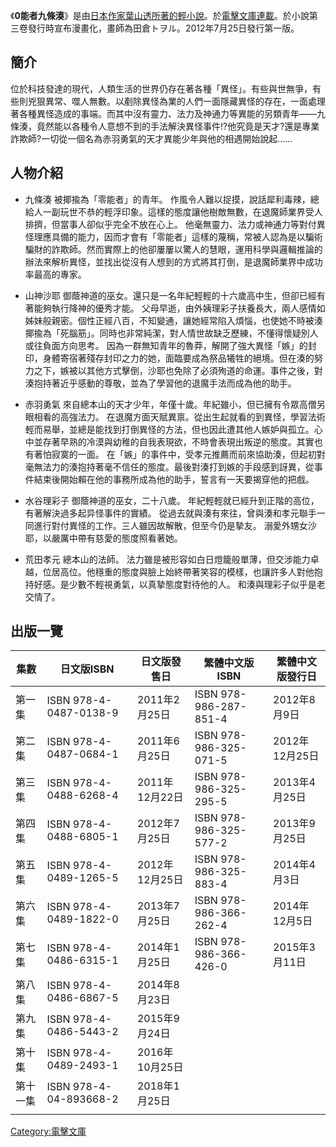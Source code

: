 《**0能者九條湊**》是由[日本作家](../Page/日本.md "wikilink")[葉山透所著的](../Page/葉山透.md "wikilink")[輕小說](../Page/輕小說.md "wikilink")。於[電擊文庫連載](../Page/電擊文庫.md "wikilink")。於小說第三卷發行時宣布漫畫化，畫師為田倉トヲル。2012年7月25日發行第一版。

## 簡介

位於科技發達的現代，人類生活的世界仍存在著各種「異怪」。有些與世無爭，有些則兇狠異常、噬人無數。以剷除異怪為業的人們一面隱藏異怪的存在，一面處理著各種異怪造成的事端。而其中沒有靈力、法力及神通力等異能的另類青年——九條湊，竟然能以各種令人意想不到的手法解決異怪事件\!?他究竟是天才?還是專業詐欺師?一切從一個名為赤羽勇氣的天才異能少年與他的相遇開始說起......

## 人物介紹

  - 九條湊
    被揶揄為「零能者」的青年。
    作風令人難以捉摸，說話犀利毒辣，總給人一副玩世不恭的輕浮印象。這樣的態度讓他樹敵無數，在退魔師業界受人排擠，但當事人卻似乎完全不放在心上。
    他毫無靈力、法力或神通力等對付異怪理應具備的能力，因而才會有「零能者」這樣的蔑稱，常被人認為是以騙術騙財的詐欺師。然而實際上的他卻屢屢以驚人的慧眼，運用科學與邏輯推論的辦法來解析異怪，並找出從沒有人想到的方式將其打倒，是退魔師業界中成功率最高的專家。

<!-- end list -->

  - 山神沙耶
    御蔭神道的巫女。還只是一名年紀輕輕的十六歲高中生，但卻已經有著能夠執行降神的優秀才能。
    父母早逝，由外姨理彩子扶養長大，兩人感情如姊妹般親密。個性正經八百，不知變通，讓她經常陷入煩惱，也使她不時被湊揶揄為「死腦筋」。同時也非常純潔，對人情世故缺乏歷練，不懂得懷疑別人或往負面方向思考。
    因為一群無知青年的魯莽，解開了強大異怪「嫉」的封印，身體寄宿著殘存封印之力的她，面臨要成為祭品犧牲的絕境。但在湊的努力之下，嫉被以其他方式擊倒，沙耶也免除了必須殉道的命運。事件之後，對湊抱持著近乎感動的尊敬，並為了學習他的退魔手法而成為他的助手。

<!-- end list -->

  - 赤羽勇氣
    來自總本山的天才少年，年僅十歲。年紀雖小，但已擁有令眾高僧另眼相看的高強法力。
    在退魔方面天賦異禀。從出生起就看的到異怪，學習法術輕而易舉，並總是能找到打倒異怪的方法，但也因此遭其他人嫉妒與孤立。心中並存著早熟的冷漠與幼稚的自我表現欲，不時會表現出叛逆的態度。其實也有著怕寂寞的一面。
    在「嫉」的事件中，受孝元推薦而前來協助湊，但起初對毫無法力的湊抱持著毫不信任的態度。最後對湊打到嫉的手段感到訝異，從事件結束後開始賴在他的事務所成為他的助手，誓言有一天要揭穿他的把戲。

<!-- end list -->

  - 水谷理彩子
    御蔭神道的巫女，二十八歲。
    年紀輕輕就已經升到正階的高位，有著解決過多起异怪事件的實績。
    從過去就與湊有來往，曾與湊和孝元聯手一同進行對付異怪的工作。三人雖因故解散，但至今仍是摯友。
    溺愛外甥女沙耶，以嚴厲中帶有慈愛的態度照看著她。

<!-- end list -->

  - 荒田孝元
    總本山的法師。
    法力雖是被形容如白日燈籠般單薄，但交涉能力卓越，位居高位。他穩重的態度與臉上始終帶著笑容的模樣，也讓許多人對他抱持好感。是少數不輕視勇氣，以真摯態度對待他的人。
    和湊與理彩子似乎是老交情了。

## 出版一覽

| 集數   | 日文版ISBN                | 日文版發售日      | 繁體中文版ISBN              | 繁體中文版發行日    |
| ---- | ---------------------- | ----------- | ---------------------- | ----------- |
| 第一集  | ISBN 978-4-0487-0138-9 | 2011年2月25日  | ISBN 978-986-287-851-4 | 2012年8月9日   |
| 第二集  | ISBN 978-4-0487-0684-1 | 2011年6月25日  | ISBN 978-986-325-071-5 | 2012年12月25日 |
| 第三集  | ISBN 978-4-0488-6268-4 | 2011年12月22日 | ISBN 978-986-325-295-5 | 2013年4月25日  |
| 第四集  | ISBN 978-4-0488-6805-1 | 2012年7月25日  | ISBN 978-986-325-577-2 | 2013年9月25日  |
| 第五集  | ISBN 978-4-0489-1265-5 | 2012年12月25日 | ISBN 978-986-325-883-4 | 2014年4月3日   |
| 第六集  | ISBN 978-4-0489-1822-0 | 2013年7月25日  | ISBN 978-986-366-262-4 | 2014年12月5日  |
| 第七集  | ISBN 978-4-0486-6315-1 | 2014年1月25日  | ISBN 978-986-366-426-0 | 2015年3月11日  |
| 第八集  | ISBN 978-4-0486-6867-5 | 2014年8月23日  |                        |             |
| 第九集  | ISBN 978-4-0486-5443-2 | 2015年9月24日  |                        |             |
| 第十集  | ISBN 978-4-0489-2493-1 | 2016年10月25日 |                        |             |
| 第十一集 | ISBN 978-4-04-893668-2 | 2018年1月25日  |                        |             |
|      |                        |             |                        |             |

[Category:電擊文庫](https://zh.wikipedia.org/wiki/Category:電擊文庫 "wikilink")